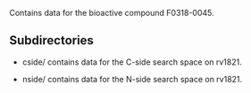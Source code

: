Contains data for the bioactive compound F0318-0045.

## Subdirectories

- cside/ contains data for the C-side search space on rv1821.

- nside/ contains data for the N-side search space on rv1821.

